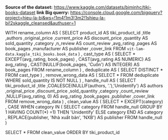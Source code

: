 **Source of the dataset:** https://www.kaggle.com/datasets/biminhc/tiki-books-dataset
**link Big querry:** https://console.cloud.google.com/bigquery?project=hieu-la-bi&ws=!1m4!1m3!3m2!1shieu-la-bi!2skaggle_cleansed&authuser=1

WITH rename_column AS (
SELECT 
  product_id AS tiki_product_id
  ,title
  ,authors
  ,original_price
  ,current_price AS discount_price
  ,quantity AS sold_quantity
  ,category
  ,n_review AS count_review
  ,avg_rating
  ,pages AS book_pages
  ,manufacturer AS publisher
  ,cover_link
FROM `vit-lam-data.kaggle_tiki_books.book_data` 
)
, cast_type AS (
SELECT *
  EXCEPT(avg_rating, book_pages)
  , CAST(avg_rating AS NUMERIC) AS avg_rating
  , CAST(NULLIF(book_pages, 'Cuốn') AS INTEGER) AS book_pages
FROM rename_column
)
, deduplicate AS (
SELECT DISTINCT *
FROM cast_type
)
, remove_wrong_data AS (
SELECT *
FROM deduplicate
WHERE sold_quantity IS NOT NULL
)
, handle_null AS (
SELECT 
tiki_product_id
  ,title
  ,COALESCE(NULLIF(authors, '.'),'Unidentify') AS authors 
  ,original_price
  ,discount_price
  ,sold_quantity
  ,category
  ,count_review
  ,NULLIF(avg_rating, 0) AS avg_rating
  ,book_pages
  ,publisher
  ,cover_link
FROM remove_wrong_data
)
, clean_value AS (
SELECT *
  EXCEPT(category)
  , CASE 
  WHEN category IN (
    SELECT category
    FROM handle_null
    GROUP BY 1
    HAVING COUNT(*) =1) THEN 'Unidentify'
    ELSE category
    END AS category
  , REPLACE(publisher, 'Nhà xuất bản', 'NXB') AS publisher
FROM handle_null
)

SELECT *
FROM clean_value
ORDER BY tiki_product_id
